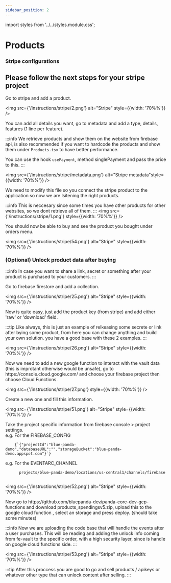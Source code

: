 ```yaml
---
sidebar_position: 2
---
```


import styles from '../../styles.module.css';

# Products 


### Stripe configurations
<h2>Please follow the next steps for your stripe project</h2>

<div>
    <div className={styles.circle}></div> Go to stripe and add a product. 
</div>

<img src={'/instructions/stripe/2.png'} alt="Stripe" style={{width: '70%%'}} />

<div>
    <div className={styles.circle}></div> You can add all details you want, go to metadata and add a type, details, features (1 line per feature).
</div>

:::info
We retrieve products and show them on the website from firebase api, is also recommended if you want to hardcode the products and show them under `Products.tsx` to have better performance.

You can use the hook `usePayment`, method singlePayment and pass the price to this.
:::


<img src={'/instructions/stripe/metadata.png'} alt="Stripe metadata"style={{width: '70%%'}} />

<div>
    <div className={styles.circle}></div> We need to modify this file so you connect the stripe product to the application so now we are lsitening the right products.
</div>

:::info
This is neccesary since some times you have other products for other websites, so we dont retrieve all of them.
:::
<img src={'/instructions/stripe/1.png'} style={{width: '70%%'}} />



<div>
    <div className={styles.circle}></div> You should now be able to buy and see the product you bought under orders menu. 
</div>

<img src={'/instructions/stripe/54.png'} alt="Stripe" style={{width: '70%%'}} />


### (Optional) Unlock product data after buying 

:::info
In case you want to share a link, secret or something after your product is purchased to your customers.
:::


<div>
    <div className={styles.circle}></div> Go to firebase firestore and add a collection. 
</div>

<img src={'/instructions/stripe/25.png'} alt="Stripe" style={{width: '70%%'}} />

<div>
    <div className={styles.circle}></div> Now is quite easy, just add the product key (from stripe) and add either 'raw' or 'download' field. 
</div>

:::tip
Like always, this is just an example of relkeasing some secrete or link after bying some product, from here you can change anything and build your own solution. you have a good base with these 2 examples. 
:::

<img src={'/instructions/stripe/26.png'} alt="Stripe" style={{width: '70%%'}} />

<div>
    <div className={styles.circle}></div> Now we need to add a new google function to interact with the vault data (this is improtant otherwise would be unsafe), go to https://console.cloud.google.com/ and choose your firebase project then choose Cloud Functions.
</div>

<img src={'/instructions/stripe/27.png'} style={{width: '70%%'}} />

<div>
    <div className={styles.circle}></div> Create a new one and fill this information.
</div>

<img src={'/instructions/stripe/51.png'} alt="Stripe" style={{width: '70%%'}} />

<div>
    <div className={styles.circle}></div> Take the project specific information from firebase console > project settings. 
    <br />
    e.g. For the FIREBASE_CONFIG
    <br />
    <code>
    {`{"projectId":"blue-panda-demo","databaseURL":"","storageBucket":"blue-panda-demo.appspot.com"}`}
    </code>
    <br />
    e.g. For the EVENTARC_CHANNEL 
    <br />
    <code>
      projects/blue-panda-demo/locations/us-central1/channels/firebase
    </code>
</div>

<img src={'/instructions/stripe/52.png'} alt="Stripe" style={{width: '70%%'}} />

<div className={styles.circle}></div> Now go to https://github.com/bluepanda-dev/panda-core-dev-gcp-functions and download products_spendingsv5.zip, upload this to the google cloud function , select an storage and press deploy. (should take some minutes)

:::info
Now we are uploading the code base that will handle the events after a user purchases.
This will be reading and adding the unlock info coming from fe-vault to the specific order, with a high security layer, since is handle on google cloud functions side.
:::

<img src={'/instructions/stripe/53.png'} alt="Stripe" style={{width: '70%%'}} />


:::tip
After this proccess you are good to go and sell products / apikeys or whatever other type that can unlock content after selling.
:::

